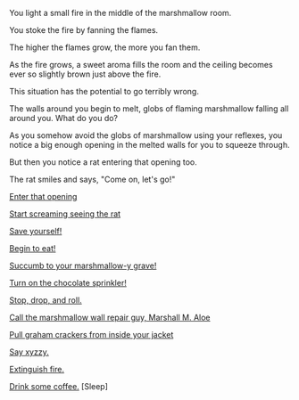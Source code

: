 You light a small fire in the middle of the marshmallow room.

You stoke the fire by fanning the flames.

The higher the flames grow, the more you fan them.

As the fire grows, a sweet aroma fills the room and the ceiling becomes ever so slightly brown just above the fire.

This situation has the potential to go terribly wrong.

The walls around you begin to melt, globs of flaming marshmallow falling all around you. What do you do?

As you somehow avoid the globs of marshmallow using your reflexes, you notice a big enough opening in the melted 
walls for you to squeeze through.

But then you notice a rat entering that opening too.

The rat smiles and says, "Come on, let's go!"

[Enter that opening](magic-world/alice.md)

[Start screaming seeing the rat](fire/alone.md)

[Save yourself!](run-away/outside.md)

[Begin to eat!](eating/inside.md)

[Succumb to your marshmallow-y grave!](succumb/game-over.md)

[Turn on the chocolate sprinkler!](sprinkler/eating-chocolate.md)

[Stop, drop, and roll.](stop-drop-roll/stop-drop-roll.md)

[Call the marshmallow wall repair guy, Marshall M. Aloe](call-marshall/call-marshall.md)

[Pull graham crackers from inside your jacket](graham-crackers/graham-crackers.md)

[Say xyzzy.](xyzzy/xyzzy.md)

[Extinguish fire.](extinguish-fire/extinguish-fire.md)

[Drink some coffee.](../coffee/coffee.md)
[Sleep]

